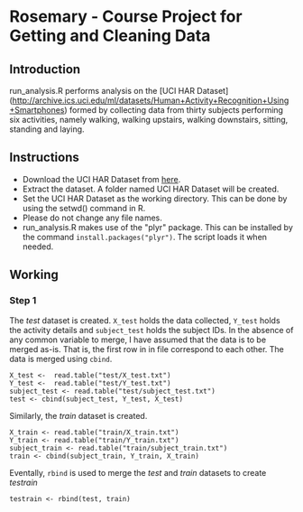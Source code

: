 Rosemary - Course Project for Getting and Cleaning Data
========================================================

## Introduction
run_analysis.R performs analysis on the [UCI HAR Dataset]
(http://archive.ics.uci.edu/ml/datasets/Human+Activity+Recognition+Using+Smartphones)
formed by collecting data from thirty subjects performing six activities, 
namely walking, walking upstairs, walking downstairs, sitting, standing and 
laying.

## Instructions
- Download the UCI HAR Dataset from [here](https://d396qusza40orc.cloudfront.net/getdata%2Fprojectfiles%2FUCI%20HAR%20Dataset.zip).
- Extract the dataset. A folder named UCI HAR Dataset will be created.
- Set the UCI HAR Dataset as the working directory. This can be done by using
the setwd() command in R.
- Please do not change any file names. 
- run_analysis.R makes use of the "plyr" package. This can be installed by 
the command `install.packages("plyr")`. The script loads it when needed.

## Working

### Step 1
The *test* dataset is created. `X_test` holds the data collected, `Y_test` holds
the activity details and `subject_test` holds the subject IDs. In the absence
of any common variable to merge, I have assumed that the data is to be merged
as-is. That is, the first row in in file correspond to each other. The data
is merged using `cbind`.

```
X_test <-  read.table("test/X_test.txt")
Y_test <-  read.table("test/Y_test.txt")
subject_test <- read.table("test/subject_test.txt")
test <- cbind(subject_test, Y_test, X_test)
```

Similarly, the *train* dataset is created.

```
X_train <- read.table("train/X_train.txt")
Y_train <- read.table("train/Y_train.txt")
subject_train <- read.table("train/subject_train.txt")
train <- cbind(subject_train, Y_train, X_train)
```

Eventally, `rbind` is used to merge the *test* and *train* datasets to create
*testrain*

```
testrain <- rbind(test, train)
```
